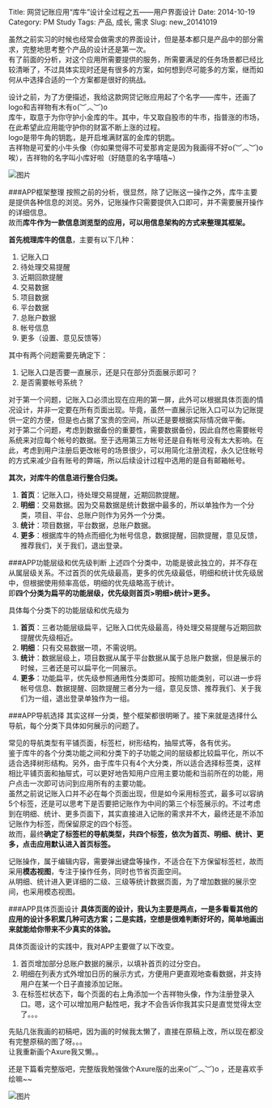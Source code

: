 Title: 网贷记账应用“库牛”设计全过程之五——用户界面设计
Date: 2014-10-19
Category: PM Study
Tags: 产品, 成长, 需求
Slug: new_20141019


虽然之前实习的时候也经常会做需求的界面设计，但是基本都只是产品中的部分需求，完整地思考整个产品的设计还是第一次。  
有了前面的分析，对这个应用所需要提供的服务，所需要满足的任务场景都已经比较清晰了，不过具体实现时还是有很多的方案，如何想到尽可能多的方案，继而如何从中选择合适的一个方案都是很好的挑战。  

设计之前，为了方便描述，我给这款网贷记账应用起了个名字——库牛，还画了logo和吉祥物有木有o(︶︿︶)o   
库牛，取意于为你守护小金库的牛。其中，牛又取自股市的牛市，指普涨的市场，在此希望此应用能守护你的财富不断上涨的过程。  
logo是带牛角的钥匙，是开启堆满财富的金库的钥匙。  
吉祥物是可爱的小牛头像（你如果觉得不可爱那肯定是因为我画得不好o(︶︿︶)o 唉），吉祥物的名字叫小库好啦（好随意的名字嘻嘻~）  

![图片](https://lh5.googleusercontent.com/-YVwtsVW7mb0/VFnbJmsGWBI/AAAAAAAAAko/xktN82MctpA/w1044-h432-no/0logo.jpg "logo和吉祥物")

###APP框架整理
按照之前的分析，很显然，除了记账这一操作之外，库牛主要是提供各种信息的浏览。另外，记账操作只需要提供入口即可，并不需要展开操作的详细信息。  
故而**库牛作为一款信息浏览型的应用，可以用信息架构的方式来整理其框架。**  

**首先梳理库牛的信息**，主要有以下几种：  

1. 记账入口
2. 待处理交易提醒
3. 近期回款提醒
4. 交易数据
5. 项目数据
6. 平台数据
7. 总账户数据
8. 帐号信息
9. 更多（设置、意见反馈等）

其中有两个问题需要先确定下：

1. 记账入口是否要一直展示，还是只在部分页面展示即可？
2. 是否需要帐号系统？

对于第一个问题，记账入口必须出现在应用的第一屏，此外可以根据具体页面的情况设计，并非一定要在所有页面出现。毕竟，虽然一直展示记账入口可以为记账提供一定的方便，但是也占据了宝贵的空间，所以还是要根据实际情况做平衡。  
对于第二个问题，考虑到数据备份的重要性，需要数据备份，因此自然也需要帐号系统来对应每个帐号的数据。至于选用第三方帐号还是自有帐号没有太大影响。在此，考虑到用户注册后更改帐号的场景很少，可以用简化注册流程，永久记住帐号的方式来减少自有账号的弊端，所以后续设计过程中选用的是自有邮箱帐号。

**其次，对库牛的信息进行整合归类。**  

1. **首页**：记账入口，待处理交易提醒，近期回款提醒。
2. **明细**：交易数据。因为交易数据是统计数据中最多的，所以单独作为一个分类，项目、平台、总账户则作为另外一个分类。
3. **统计**：项目数据，平台数据，总账户数据。
4. **更多**：根据库牛的特点而细化为帐号信息，数据提醒，回款提醒，意见反馈，推荐我们，关于我们，退出登录。

###APP功能层级和优先级判断
上述四个分类中，功能是彼此独立的，并不存在从属层级关系。不过首页的优先级最高，更多的优先级最低，明细和统计优先级居中，但根据使用频率高低，明细的优先级略高于统计。  
即**四个分类为扁平的功能层级，优先级则首页>明细>统计>更多。**  

具体每个分类下的功能层级和优先级为  

1. **首页**：三者功能层级扁平，记账入口优先级最高，待处理交易提醒与近期回款提醒优先级相近。
2. **明细**：只有交易数据一项，不需说明。
3. **统计**：数据层级上，项目数据从属于平台数据从属于总账户数据，但是展示的时候，三者还是可以扁平化一同展示。
4. **更多**：功能扁平，优先级参照通用性分类即可。按照功能类别，可以进一步将帐号信息、数据提醒、回款提醒三者分为一组，意见反馈、推荐我们、关于我们为一组，退出登录单独作为一组。

###APP导航选择
其实这样一分类，整个框架都很明晰了。接下来就是选择什么导航，每个分类下具体如何展示的问题了。  

常见的导航类型有平铺页面，标签栏，树形结构，抽屉式等，各有优劣。  
鉴于库牛的各个分类功能之间和分类下的子功能之间的层级都比较扁平化，所以不适合选择树形结构。另外，由于库牛只有4个大分类，所以适合选择标签类，这样相比平铺页面和抽屉式，可以更好地告知用户应用主要功能和当前所在的功能，用户点击一次即可访问到应用所有的主要功能。  
虽然之前说记账入口并不必在每个页面出现，但是如今采用标签式，最多可以容纳5个标签，还是可以思考下是否要把记账作为中间的第三个标签展示的。不过考虑到在明细、统计、更多页面下，其实直接进入记账的需求并不大，最终还是不添加记账作为标签，而保留原定的四个标签。  
故而，最终**确定了标签栏的导航类型，共四个标签，依次为首页、明细、统计、更多，点击应用默认进入首页标签。**  

记账操作，属于编辑内容，需要弹出键盘等操作，不适合在下方保留标签栏，故而采用**模态视图**，专注于操作任务，同时也节省页面空间。  
从明细、统计进入更详细的二级、三级等统计数据页面，为了增加数据的展示空间，也采用模态视图。  

###APP具体页面设计
**具体页面的设计，我认为主要是两点，一是多看看其他的应用的设计多积累几种可选方案；二是实践，空想是很难判断好坏的，简单地画出来就能给你带来不少真实的体验。**  

具体页面设计的实践中，我对APP主要做了以下改变。  

1. 首页增加部分总账户数据的展示，以填补首页的过分空白。
2. 明细在列表方式外增加日历的展示方式，方便用户更直观地查看数据，并支持用户在某一个日子直接添加记账。
3. 在标签栏状态下，每个页面的右上角添加一个吉祥物头像，作为注册登录入口。嗯，这个可以增加用户黏性吧，我才不会告诉你我其实只是直觉觉得太空了。。。

先贴几张我画的初稿吧，因为画的时候我太懒了，直接在原稿上改，所以现在都没有完整原稿的图了呀。。。  
让我重新画个Axure我又懒。。  

还是下篇看完整版吧，完整版我勉强做个Axure版的出来o(︶︿︶)o ，还是喜欢手绘嘛~~

![图片](https://lh6.googleusercontent.com/-3F_2hVyok_s/VFnbKyR3M3I/AAAAAAAAAkw/OgYeP5taqKs/w396-h553-no/0%E8%AE%BE%E8%AE%A1%E5%88%9D%E7%A8%BF.jpg "原型手绘初稿")